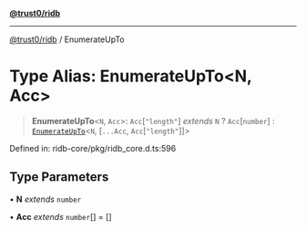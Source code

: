 [**@trust0/ridb**](../README.md)

***

[@trust0/ridb](../README.md) / EnumerateUpTo

# Type Alias: EnumerateUpTo\<N, Acc\>

> **EnumerateUpTo**\<`N`, `Acc`\>: `Acc`\[`"length"`\] *extends* `N` ? `Acc`\[`number`\] : [`EnumerateUpTo`](EnumerateUpTo.md)\<`N`, \[`...Acc`, `Acc`\[`"length"`\]\]\>

Defined in: ridb-core/pkg/ridb\_core.d.ts:596

## Type Parameters

• **N** *extends* `number`

• **Acc** *extends* `number`[] = \[\]
